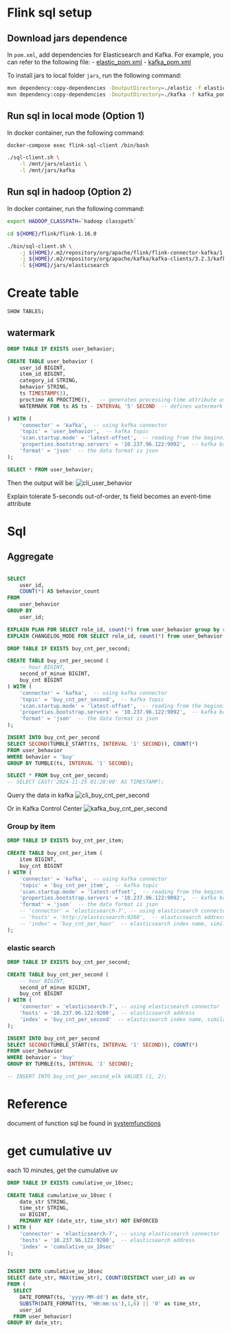 # Flink sql setup
## Download jars dependence
In `pom.xml`, add dependencies for Elasticsearch and Kafka. For example, you can refer to the following file:
    - [elastic_pom.xml](../jars/elastic_pom.xml)
    - [kafka_pom.xml](../jars/kafka_pom.xml)

To install jars to local folder `jars`, run the following command:
```sh
mvn dependency:copy-dependencies -DoutputDirectory=./elastic -f elastic_pom.xml
mvn dependency:copy-dependencies -DoutputDirectory=./kafka -f kafka_pom.xml
```
## Run sql in local mode (Option 1)
In docker container, run the following command:
```sh
docker-compose exec flink-sql-client /bin/bash

./sql-client.sh \
    -l /mnt/jars/elastic \
    -l /mnt/jars/kafka
```
## Run sql in hadoop (Option 2)
In docker container, run the following command:

```sh
export HADOOP_CLASSPATH=`hadoop classpath`

cd ${HOME}/flink/flink-1.16.0

./bin/sql-client.sh \
    -j ${HOME}/.m2/repository/org/apache/flink/flink-connector-kafka/1.16.0/flink-connector-kafka-1.16.0.jar \
    -j ${HOME}/.m2/repository/org/apache/kafka/kafka-clients/3.2.3/kafka-clients-3.2.3.jar \
    -l ${HOME}/jars/elasticsearch
```


# Create table
```sh
SHOW TABLES;
```
## watermark
```sql
DROP TABLE IF EXISTS user_behavior;

CREATE TABLE user_behavior (
    user_id BIGINT,
    item_id BIGINT,
    category_id STRING,
    behavior STRING,
    ts TIMESTAMP(3),
    proctime AS PROCTIME(),   -- generates processing-time attribute using computed column
    WATERMARK FOR ts AS ts - INTERVAL '5' SECOND  -- defines watermark on ts column, marks ts as event-time attribute

) WITH (
    'connector' = 'kafka',  -- using kafka connector
    'topic' = 'user_behavior',  -- kafka topic
    'scan.startup.mode' = 'latest-offset',  -- reading from the beginning
    'properties.bootstrap.servers' = '10.237.96.122:9092',  -- kafka broker address
    'format' = 'json'  -- the data format is json
);
```

```sql
SELECT * FROM user_behavior;
```
Then the output will be:
![cli_user_behavior](../image/cli_user_behavior.png)


Explain tolerate 5-seconds out-of-order, ts field becomes an event-time attribute

# Sql
## Aggregate
```sql

SELECT 
    user_id, 
    COUNT(*) AS behavior_count
FROM 
    user_behavior
GROUP BY 
    user_id;

EXPLAIN PLAN FOR SELECT role_id, count(*) from user_behavior group by role_id;
EXPLAIN CHANGELOG_MODE FOR SELECT role_id, count(*) from user_behavior group by role_id;

```


```sql
DROP TABLE IF EXISTS buy_cnt_per_second;

CREATE TABLE buy_cnt_per_second (
    -- hour BIGINT,
    second_of_minue BIGINT,
    buy_cnt BIGINT
) WITH (
    'connector' = 'kafka',  -- using kafka connector
    'topic' = 'buy_cnt_per_second',  -- kafka topic
    'scan.startup.mode' = 'latest-offset',  -- reading from the beginning
    'properties.bootstrap.servers' = '10.237.96.122:9092',  -- kafka broker address
    'format' = 'json'  -- the data format is json
);

INSERT INTO buy_cnt_per_second
SELECT SECOND(TUMBLE_START(ts, INTERVAL '1' SECOND)), COUNT(*)
FROM user_behavior
WHERE behavior = 'buy'
GROUP BY TUMBLE(ts, INTERVAL '1' SECOND);

SELECT * FROM buy_cnt_per_second;
-- SELECT CAST('2024-11-25 01:28:00' AS TIMESTAMP);
```

Query the data in kafka
![cli_buy_cnt_per_second](../image/cli_buy_cnt_per_second.png)

Or in Kafka Control Center
![kafka_buy_cnt_per_second](../image/kafka_buy_cnt_per_second.png)


### Group by item
```sql
DROP TABLE IF EXISTS buy_cnt_per_item;

CREATE TABLE buy_cnt_per_item (
    item BIGINT,
    buy_cnt BIGINT
) WITH (
    'connector' = 'kafka',  -- using kafka connector
    'topic' = 'buy_cnt_per_item',  -- kafka topic
    'scan.startup.mode' = 'latest-offset',  -- reading from the beginning
    'properties.bootstrap.servers' = '10.237.96.122:9092',  -- kafka broker address
    'format' = 'json'  -- the data format is json
    -- 'connector' = 'elasticsearch-7', -- using elasticsearch connector
    -- 'hosts' = 'http://elasticsearch:9200',  -- elasticsearch address
    -- 'index' = 'buy_cnt_per_hour'  -- elasticsearch index name, similar to database table name
);

```

### elastic search
```sql
DROP TABLE IF EXISTS buy_cnt_per_second;

CREATE TABLE buy_cnt_per_second (
    -- hour BIGINT,
    second_of_minue BIGINT,
    buy_cnt BIGINT
) WITH (
    'connector' = 'elasticsearch-7', -- using elasticsearch connector
    'hosts' = '10.237.96.122:9200',  -- elasticsearch address
    'index' = 'buy_cnt_per_second'  -- elasticsearch index name, similar to database table name
);

INSERT INTO buy_cnt_per_second
SELECT SECOND(TUMBLE_START(ts, INTERVAL '1' SECOND)), COUNT(*)
FROM user_behavior
WHERE behavior = 'buy'
GROUP BY TUMBLE(ts, INTERVAL '1' SECOND);

-- INSERT INTO buy_cnt_per_second_elk VALUES (1, 2);
```

# Reference

document of function sql be found in [systemfunctions](https://nightlies.apache.org/flink/flink-docs-release-1.16/docs/dev/table/functions/systemfunctions/)


# get cumulative uv

each 10 minutes, get the cumulative uv
```sql
DROP TABLE IF EXISTS cumulative_uv_10sec;

CREATE TABLE cumulative_uv_10sec (
    date_str STRING,
    time_str STRING,
    uv BIGINT,
    PRIMARY KEY (date_str, time_str) NOT ENFORCED
) WITH (
    'connector' = 'elasticsearch-7', -- using elasticsearch connector
    'hosts' = '10.237.96.122:9200',  -- elasticsearch address
    'index' = 'cumulative_uv_10sec'
);


INSERT INTO cumulative_uv_10sec
SELECT date_str, MAX(time_str), COUNT(DISTINCT user_id) as uv
FROM (
  SELECT
    DATE_FORMAT(ts, 'yyyy-MM-dd') as date_str,
    SUBSTR(DATE_FORMAT(ts, 'HH:mm:ss'),1,6) || '0' as time_str,
    user_id
  FROM user_behavior)
GROUP BY date_str;
```

